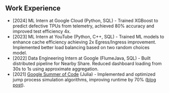 ## Work Experience

<ul style="margin:0 0 5px;">
    <li>[2024] ML Intern at Google Cloud (Python, SQL) - Trained XGBoost to predict defective TPUs from telemetry, achieved 80% accuracy and improved test efficiency 4x.</li>
    <li>[2023] ML Intern at YouTube (Python, C++, SQL) - Trained ML models to enhance cache efficiency achieving 2x Egress/Ingress improvement. Implemented better load balancing based on two random choices model.</li>
    <li>[2022] Data Engineering Intern at Google (FlumeJava, SQL) - Built distributed pipeline for Nearby Share. Reduced dashboard loading from 30s to 1s using approximate aggregation.</li>
    <li>[2021] <a href="https://summerofcode.withgoogle.com/archive/2021/projects/6316980088340480">Google Summer of Code</a> (Julia) - Implemented and optimized jump process simulation algorithms, improving runtime by 70% (<a href="https://vilin97.github.io/posts/post5/">blog post</a>).</li>
</ul>
